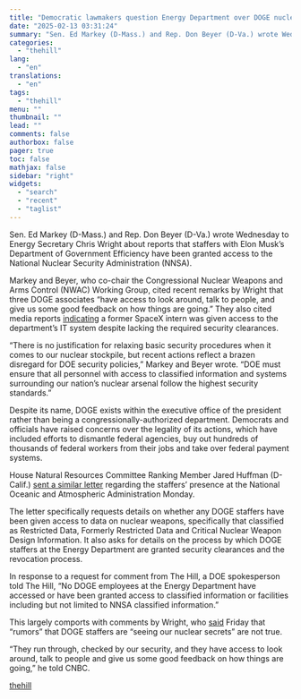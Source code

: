 ```yaml
---
title: "Democratic lawmakers question Energy Department over DOGE nuclear data access"
date: "2025-02-13 03:31:24"
summary: "Sen. Ed Markey (D-Mass.) and Rep. Don Beyer (D-Va.) wrote Wednesday to Energy Secretary Chris Wright about reports that staffers with Elon Musk’s Department of Government Efficiency have been granted access to the National Nuclear Security Administration (NNSA). Markey and Beyer, who co-chair the Congressional Nuclear Weapons and Arms Control..."
categories:
  - "thehill"
lang:
  - "en"
translations:
  - "en"
tags:
  - "thehill"
menu: ""
thumbnail: ""
lead: ""
comments: false
authorbox: false
pager: true
toc: false
mathjax: false
sidebar: "right"
widgets:
  - "search"
  - "recent"
  - "taglist"
---
```


Sen. Ed Markey (D-Mass.) and Rep. Don Beyer (D-Va.) wrote Wednesday to Energy Secretary Chris Wright about reports that staffers with Elon Musk’s Department of Government Efficiency have been granted access to the National Nuclear Security Administration (NNSA).

Markey and Beyer, who co-chair the Congressional Nuclear Weapons and Arms Control (NWAC) Working Group, cited recent remarks by Wright that three DOGE associates “have access to look around, talk to people, and give us some good feedback on how things are going.” They also cited media reports [indicating](https://subscriber.politicopro.com/article/2025/02/doge-aide-lands-at-doe-pro-00202868) a former SpaceX intern was given access to the department’s IT system despite lacking the required security clearances.

“There is no justification for relaxing basic security procedures when it comes to our nuclear stockpile, but recent actions reflect a brazen disregard for DOE security policies,” Markey and Beyer wrote. “DOE must ensure that all personnel with access to classified information and systems surrounding our nation’s nuclear arsenal follow the highest security standards.”

Despite its name, DOGE exists within the executive office of the president rather than being a congressionally-authorized department. Democrats and officials have raised concerns over the legality of its actions, which have included efforts to dismantle federal agencies, buy out hundreds of thousands of federal workers from their jobs and take over federal payment systems.

House Natural Resources Committee Ranking Member Jared Huffman (D-Calif.) [sent a similar letter](https://thehill.com/policy/energy-environment/5136759-house-democrats-noaa-doge/) regarding the staffers’ presence at the National Oceanic and Atmospheric Administration Monday.

The letter specifically requests details on whether any DOGE staffers have been given access to data on nuclear weapons, specifically that classified as Restricted Data, Formerly Restricted Data and Critical Nuclear Weapon Design Information. It also asks for details on the process by which DOGE staffers at the Energy Department are granted security clearances and the revocation process.

In response to a request for comment from The Hill, a DOE spokesperson told The Hill, “No DOGE employees at the Energy Department have accessed or have been granted access to classified information or facilities including but not limited to NNSA classified information.”

This largely comports with comments by Wright, who [said](https://www.cnbc.com/2025/02/07/doge-staffers-at-department-of-energy-dont-have-access-to-nuclear-secrets-secretary-says.html) Friday that “rumors” that DOGE staffers are “seeing our nuclear secrets” are not true.

“They run through, checked by our security, and they have access to look around, talk to people and give us some good feedback on how things are going,” he told CNBC.

[thehill](https://thehill.com/policy/energy-environment/5141276-democrats-doge-energy-department-national-nuclear-security-administration/)
